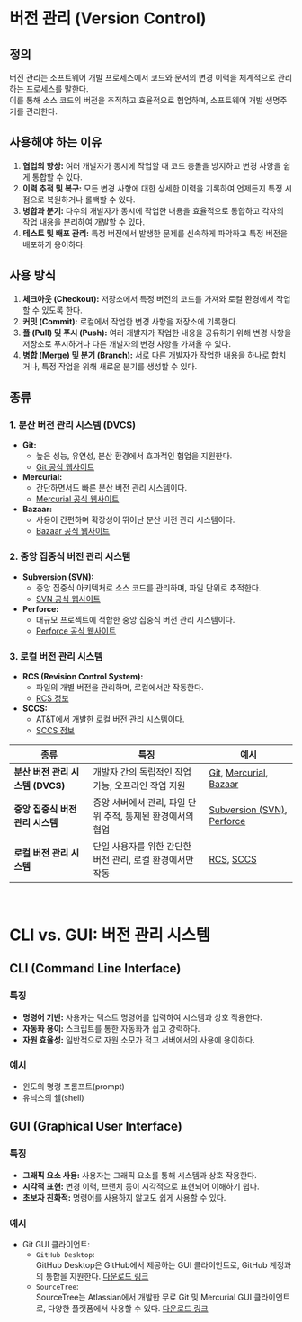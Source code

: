 # 버전 관리 (Version Control)

## 정의
버전 관리는 소프트웨어 개발 프로세스에서 코드와 문서의 변경 이력을 체계적으로 관리하는 프로세스를 말한다.   
이를 통해 소스 코드의 버전을 추적하고 효율적으로 협업하며, 소프트웨어 개발 생명주기를 관리한다.

## 사용해야 하는 이유
1. **협업의 향상:** 여러 개발자가 동시에 작업할 때 코드 충돌을 방지하고 변경 사항을 쉽게 통합할 수 있다.
2. **이력 추적 및 복구:** 모든 변경 사항에 대한 상세한 이력을 기록하여 언제든지 특정 시점으로 복원하거나 롤백할 수 있다.
3. **병합과 분기:** 다수의 개발자가 동시에 작업한 내용을 효율적으로 통합하고 각자의 작업 내용을 분리하여 개발할 수 있다.
4. **테스트 및 배포 관리:** 특정 버전에서 발생한 문제를 신속하게 파악하고 특정 버전을 배포하기 용이하다.

## 사용 방식
1. **체크아웃 (Checkout):** 저장소에서 특정 버전의 코드를 가져와 로컬 환경에서 작업할 수 있도록 한다.
2. **커밋 (Commit):** 로컬에서 작업한 변경 사항을 저장소에 기록한다.
3. **풀 (Pull) 및 푸시 (Push):** 여러 개발자가 작업한 내용을 공유하기 위해 변경 사항을 저장소로 푸시하거나 다른 개발자의 변경 사항을 가져올 수 있다.
4. **병합 (Merge) 및 분기 (Branch):** 서로 다른 개발자가 작업한 내용을 하나로 합치거나, 특정 작업을 위해 새로운 분기를 생성할 수 있다.

## 종류

### 1. 분산 버전 관리 시스템 (DVCS)
- **Git:** 
  - 높은 성능, 유연성, 분산 환경에서 효과적인 협업을 지원한다.
  - [Git 공식 웹사이트](https://git-scm.com/)
- **Mercurial:**
  - 간단하면서도 빠른 분산 버전 관리 시스템이다.
  - [Mercurial 공식 웹사이트](https://www.mercurial-scm.org/)
- **Bazaar:**
  - 사용이 간편하며 확장성이 뛰어난 분산 버전 관리 시스템이다.
  - [Bazaar 공식 웹사이트](https://bazaar.canonical.com/)

### 2. 중앙 집중식 버전 관리 시스템
- **Subversion (SVN):**
  - 중앙 집중식 아키텍처로 소스 코드를 관리하며, 파일 단위로 추적한다.
  - [SVN 공식 웹사이트](https://subversion.apache.org/)
- **Perforce:**
  - 대규모 프로젝트에 적합한 중앙 집중식 버전 관리 시스템이다.
  - [Perforce 공식 웹사이트](https://www.perforce.com/)

### 3. 로컬 버전 관리 시스템
- **RCS (Revision Control System):**
  - 파일의 개별 버전을 관리하며, 로컬에서만 작동한다.
  - [RCS 정보](https://www.gnu.org/software/rcs/)
- **SCCS:**
  - AT&T에서 개발한 로컬 버전 관리 시스템이다.
  - [SCCS 정보](https://man.openbsd.org/sccs.1)

| 종류                            | 특징                                                                                      | 예시                                           |
|---------------------------------|-------------------------------------------------------------------------------------------|------------------------------------------------|
| **분산 버전 관리 시스템 (DVCS)** | 개발자 간의 독립적인 작업 가능, 오프라인 작업 지원                                       | [Git](https://git-scm.com/), [Mercurial](https://www.mercurial-scm.org/), [Bazaar](https://bazaar.canonical.com/) |
| **중앙 집중식 버전 관리 시스템**  | 중앙 서버에서 관리, 파일 단위 추적, 통제된 환경에서의 협업                               | [Subversion (SVN)](https://subversion.apache.org/), [Perforce](https://www.perforce.com/) |
| **로컬 버전 관리 시스템**        | 단일 사용자를 위한 간단한 버전 관리, 로컬 환경에서만 작동                               | [RCS](https://www.gnu.org/software/rcs/), [SCCS](https://man.openbsd.org/sccs.1)       |

</br>

# CLI vs. GUI: 버전 관리 시스템

## CLI (Command Line Interface)

### 특징
  - **명령어 기반:** 사용자는 텍스트 명령어를 입력하여 시스템과 상호 작용한다.
  - **자동화 용이:** 스크립트를 통한 자동화가 쉽고 강력하다.
  - **자원 효율성:** 일반적으로 자원 소모가 적고 서버에서의 사용에 용이하다.

### 예시
- 윈도의 명령 프롬프트(prompt)
- 유닉스의 쉘(shell) 

## GUI (Graphical User Interface)

### 특징
- **그래픽 요소 사용:** 사용자는 그래픽 요소를 통해 시스템과 상호 작용한다.
- **시각적 표현:** 변경 이력, 브랜치 등이 시각적으로 표현되어 이해하기 쉽다.
- **초보자 친화적:** 명령어를 사용하지 않고도 쉽게 사용할 수 있다.

### 예시
- Git GUI 클라이언트:
  - ```GitHub Desktop```:   
    GitHub Desktop은 GitHub에서 제공하는 GUI 클라이언트로, GitHub 계정과의 통합을 지원한다. [다운로드 링크](https://desktop.github.com/)
  - ```SourceTree```:   
    SourceTree는 Atlassian에서 개발한 무료 Git 및 Mercurial GUI 클라이언트로, 다양한 플랫폼에서 사용할 수 있다. [다운로드 링크](https://www.sourcetreeapp.com/)

